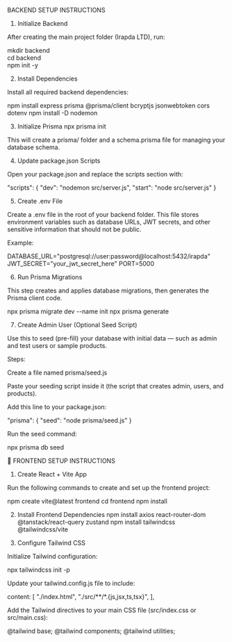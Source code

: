 BACKEND SETUP INSTRUCTIONS
1. Initialize Backend

After creating the main project folder (Irapda LTD), run:

mkdir backend  
cd backend  
npm init -y  

2. Install Dependencies

Install all required backend dependencies:

npm install express prisma @prisma/client bcryptjs jsonwebtoken cors dotenv
npm install -D nodemon

3. Initialize Prisma
npx prisma init


This will create a prisma/ folder and a schema.prisma file for managing your database schema.

4. Update package.json Scripts

Open your package.json and replace the scripts section with:

"scripts": {
  "dev": "nodemon src/server.js",
  "start": "node src/server.js"
}

5. Create .env File

Create a .env file in the root of your backend folder.
This file stores environment variables such as database URLs, JWT secrets, and other sensitive information that should not be public.

Example:

DATABASE_URL="postgresql://user:password@localhost:5432/irapda"
JWT_SECRET="your_jwt_secret_here"
PORT=5000

6. Run Prisma Migrations

This step creates and applies database migrations, then generates the Prisma client code.

npx prisma migrate dev --name init
npx prisma generate

7. Create Admin User (Optional Seed Script)

Use this to seed (pre-fill) your database with initial data — such as admin and test users or sample products.

Steps:

Create a file named prisma/seed.js

Paste your seeding script inside it (the script that creates admin, users, and products).

Add this line to your package.json:

"prisma": {
  "seed": "node prisma/seed.js"
}


Run the seed command:

npx prisma db seed

🧩 FRONTEND SETUP INSTRUCTIONS
1. Create React + Vite App

Run the following commands to create and set up the frontend project:

npm create vite@latest frontend
cd frontend
npm install

2. Install Frontend Dependencies
npm install axios react-router-dom @tanstack/react-query zustand
npm install tailwindcss @tailwindcss/vite

3. Configure Tailwind CSS

Initialize Tailwind configuration:

npx tailwindcss init -p


Update your tailwind.config.js file to include:

content: [
  "./index.html",
  "./src/**/*.{js,jsx,ts,tsx}",
],


Add the Tailwind directives to your main CSS file (src/index.css or src/main.css):

@tailwind base;
@tailwind components;
@tailwind utilities;
